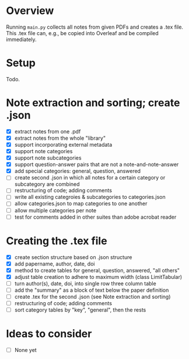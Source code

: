 # Overview
Running `main.py` collects all notes from given PDFs and creates a .tex file. This .tex file can, e.g., be copied into Overleaf and be compiled immediately. 

# Setup
Todo.

# Note extraction and sorting; create .json
- [x] extract notes from one .pdf
- [x] extract notes from the whole "library"
- [x] support incorporating external metadata
- [x] support note categories
- [x] support note subcategories
- [x] support question-answer pairs that are not a note-and-note-answer
- [x] add special categories: general, question, answered
- [ ] create second .json in which all notes for a certain category or subcategory are combined
- [ ] restructuring of code; adding comments
- [ ] write all existing categroies & subcategories to categories.json
- [ ] allow categories.json to map categories to one another
- [ ] allow multiple categories per note
- [ ] test for comments added in other suites than adobe acrobat reader

# Creating the .tex file
- [x] create section structure based on .json structure
- [x] add papername, author, date, doi
- [x] method to create tables for general, question, answered, "all others"
- [x] adjust table creation to adhere to maximum width (class LimitTabular)
- [ ] turn author(s), date, doi, into single row three column table 
- [ ] add the "summary" as a block of text below the paper definition   
- [ ] create .tex for the second .json (see Note extraction and sorting)
- [ ] restructuring of code; adding comments
- [ ] sort category tables by "key", "general", then the rests

# Ideas to consider
- [ ] None yet
